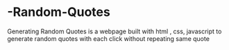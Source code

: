 # -Random-Quotes
Generating Random Quotes is a webpage built with html , css, javascript to generate random quotes with each click without repeating same quote
